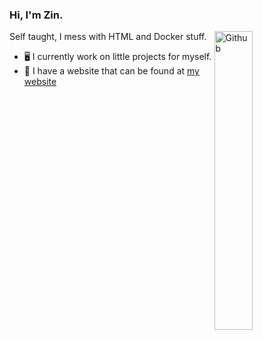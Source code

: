 ### Hi, I'm Zin.

<img width="35%" align="right" alt="Github" src="[![Discord Presence](https://lanyard.cnrad.dev/api/548200697473138708)](https://discord.com/users/548200697473138708)"/>

Self taught, I mess with HTML and Docker stuff.

- 🖥️ I currently work on little projects for myself.
- 🔗 I have a website that can be found at [my website](https://zin.tempocraft.xyz)

